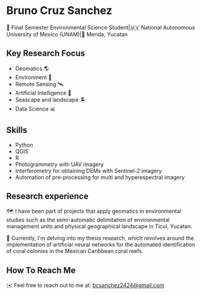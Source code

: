 # **Bruno Cruz Sanchez**

🌱 Final Semester Environmental Science Student|🇲🇽 National Autonomous University of Mexico (UNAM)|📍 Merida, Yucatan 

## Key Research Focus

- Geomatics 🌎
- Environment 🌿
- Remote Sensing 🛰
- Artificial Intelligence 🧠
- Seascape and landscape 🏝
- Data Science 📊

## Skills 

- Python 
- QGIS 
- R 
- Photogrammetry with UAV imagery
- Interferometry for obtaining DEMs with Sentinel-2 imagery 
- Automation of pre-processing for multi and hyperespectral imagery

## Research experience

🗺 I have been part of projects that apply geomatics in environmental studies such as the semi-automatic delimitation of environmental management units and physical geographical landscape in Ticul, Yucatan.

🌊 Currently, I'm delving into my thesis research, which revolves around the implementation of artificial neural networks for the automated identification of coral colonies in the Mexican Caribbean coral reefs.

## How To Reach Me 

✉️ Feel free to reach out to me at:
bcsanchez2424@gmail.com 


  

<!---
BrunoCruzSanchez/BrunoCruzSanchez is a ✨ special ✨ repository because its `README.md` (this file) appears on your GitHub profile.
You can click the Preview link to take a look at your changes.
--->
